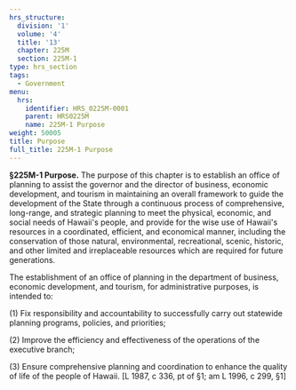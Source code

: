 ```yaml
---
hrs_structure:
  division: '1'
  volume: '4'
  title: '13'
  chapter: 225M
  section: 225M-1
type: hrs_section
tags:
  - Government
menu:
  hrs:
    identifier: HRS_0225M-0001
    parent: HRS0225M
    name: 225M-1 Purpose
weight: 50005
title: Purpose
full_title: 225M-1 Purpose
---
```

**§225M-1 Purpose.** The purpose of this chapter is to establish an office of planning to assist the governor and the director of business, economic development, and tourism in maintaining an overall framework to guide the development of the State through a continuous process of comprehensive, long-range, and strategic planning to meet the physical, economic, and social needs of Hawaii's people, and provide for the wise use of Hawaii's resources in a coordinated, efficient, and economical manner, including the conservation of those natural, environmental, recreational, scenic, historic, and other limited and irreplaceable resources which are required for future generations.

The establishment of an office of planning in the department of business, economic development, and tourism, for administrative purposes, is intended to:

(1) Fix responsibility and accountability to successfully carry out statewide planning programs, policies, and priorities;

(2) Improve the efficiency and effectiveness of the operations of the executive branch;

(3) Ensure comprehensive planning and coordination to enhance the quality of life of the people of Hawaii. [L 1987, c 336, pt of §1; am L 1996, c 299, §1]
